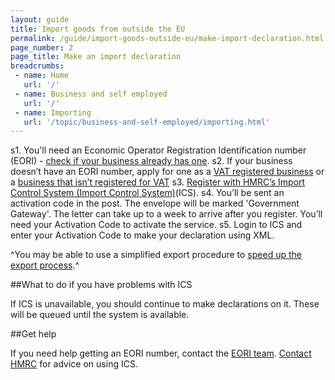 ```yaml
---
layout: guide
title: Import goods from outside the EU
permalink: /guide/import-goods-outside-eu/make-import-declaration.html
page_number: 2
page_title: Make an import declaration
breadcrumbs:
 - name: Home
   url: '/'
 - name: Business and self employed
   url: '/'
 - name: Importing
   url: '/topic/business-and-self-employed/importing.html'   
---
```


s1. You'll need an Economic Operator Registration Identification number (EORI) - [check if your business already has one](http://ec.europa.eu/taxation_customs/dds2/eos/eori_validation.jsp?Lang=en). 
s2. If your business doesn’t have an EORI number, apply for one as a [VAT registered business](https://online.hmrc.gov.uk/shortforms/form/EORIVAT) or a [business that isn’t registered for VAT](https://online.hmrc.gov.uk/shortforms/form/EORINonVATExport)
s3. [Register with HMRC’s Import Control System (Import Control System)](https://online.hmrc.gov.uk/registration)(ICS). 
s4. You’ll be sent an activation code in the post. The envelope will be marked 'Government Gateway'. The letter can take up to a week to arrive after you register. You’ll need your Activation Code to activate the service.
s5. Login to ICS and enter your Activation Code to make your declaration using XML. 

^You may be able to use a simplified export procedure to [speed up the export process](/link).^

##What to do if you have problems with ICS

If ICS is unavailable, you should continue to make declarations on it. These will be queued until the system is available.

##Get help

If you need help getting an EORI number, contact the [EORI team](https://online.hmrc.gov.uk/shortforms/form/EORIContact).
[Contact HMRC](/government/organisations/hm-revenue-customs/contact/new-computerised-transit-system-enquiries) for advice on using ICS.
